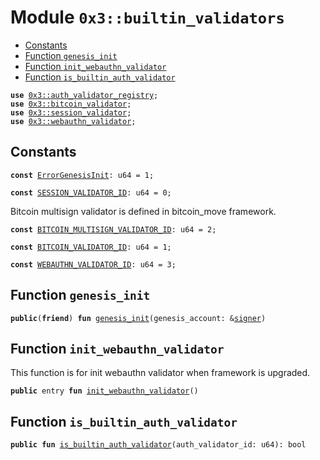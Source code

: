 
<a name="0x3_builtin_validators"></a>

# Module `0x3::builtin_validators`



-  [Constants](#@Constants_0)
-  [Function `genesis_init`](#0x3_builtin_validators_genesis_init)
-  [Function `init_webauthn_validator`](#0x3_builtin_validators_init_webauthn_validator)
-  [Function `is_builtin_auth_validator`](#0x3_builtin_validators_is_builtin_auth_validator)


<pre><code><b>use</b> <a href="auth_validator_registry.md#0x3_auth_validator_registry">0x3::auth_validator_registry</a>;
<b>use</b> <a href="bitcoin_validator.md#0x3_bitcoin_validator">0x3::bitcoin_validator</a>;
<b>use</b> <a href="session_validator.md#0x3_session_validator">0x3::session_validator</a>;
<b>use</b> <a href="webauthn_validator.md#0x3_webauthn_validator">0x3::webauthn_validator</a>;
</code></pre>



<a name="@Constants_0"></a>

## Constants


<a name="0x3_builtin_validators_ErrorGenesisInit"></a>



<pre><code><b>const</b> <a href="builtin_validators.md#0x3_builtin_validators_ErrorGenesisInit">ErrorGenesisInit</a>: u64 = 1;
</code></pre>



<a name="0x3_builtin_validators_SESSION_VALIDATOR_ID"></a>



<pre><code><b>const</b> <a href="builtin_validators.md#0x3_builtin_validators_SESSION_VALIDATOR_ID">SESSION_VALIDATOR_ID</a>: u64 = 0;
</code></pre>



<a name="0x3_builtin_validators_BITCOIN_MULTISIGN_VALIDATOR_ID"></a>

Bitcoin multisign validator is defined in bitcoin_move framework.


<pre><code><b>const</b> <a href="builtin_validators.md#0x3_builtin_validators_BITCOIN_MULTISIGN_VALIDATOR_ID">BITCOIN_MULTISIGN_VALIDATOR_ID</a>: u64 = 2;
</code></pre>



<a name="0x3_builtin_validators_BITCOIN_VALIDATOR_ID"></a>



<pre><code><b>const</b> <a href="builtin_validators.md#0x3_builtin_validators_BITCOIN_VALIDATOR_ID">BITCOIN_VALIDATOR_ID</a>: u64 = 1;
</code></pre>



<a name="0x3_builtin_validators_WEBAUTHN_VALIDATOR_ID"></a>



<pre><code><b>const</b> <a href="builtin_validators.md#0x3_builtin_validators_WEBAUTHN_VALIDATOR_ID">WEBAUTHN_VALIDATOR_ID</a>: u64 = 3;
</code></pre>



<a name="0x3_builtin_validators_genesis_init"></a>

## Function `genesis_init`



<pre><code><b>public</b>(<b>friend</b>) <b>fun</b> <a href="builtin_validators.md#0x3_builtin_validators_genesis_init">genesis_init</a>(genesis_account: &<a href="">signer</a>)
</code></pre>



<a name="0x3_builtin_validators_init_webauthn_validator"></a>

## Function `init_webauthn_validator`

This function is for init webauthn validator when framework is upgraded.


<pre><code><b>public</b> entry <b>fun</b> <a href="builtin_validators.md#0x3_builtin_validators_init_webauthn_validator">init_webauthn_validator</a>()
</code></pre>



<a name="0x3_builtin_validators_is_builtin_auth_validator"></a>

## Function `is_builtin_auth_validator`



<pre><code><b>public</b> <b>fun</b> <a href="builtin_validators.md#0x3_builtin_validators_is_builtin_auth_validator">is_builtin_auth_validator</a>(auth_validator_id: u64): bool
</code></pre>
